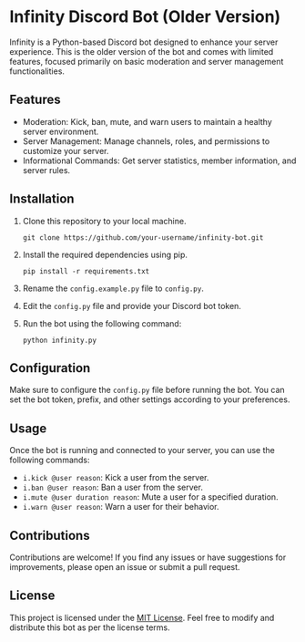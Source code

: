 # Infinity Discord Bot (Older Version)

Infinity is a Python-based Discord bot designed to enhance your server experience. This is the older version of the bot and comes with limited features, focused primarily on basic moderation and server management functionalities.

## Features
- Moderation: Kick, ban, mute, and warn users to maintain a healthy server environment.
- Server Management: Manage channels, roles, and permissions to customize your server.
- Informational Commands: Get server statistics, member information, and server rules.

## Installation
1. Clone this repository to your local machine.
   ```
   git clone https://github.com/your-username/infinity-bot.git
   ```

2. Install the required dependencies using pip.
   ```
   pip install -r requirements.txt
   ```

3. Rename the `config.example.py` file to `config.py`.

4. Edit the `config.py` file and provide your Discord bot token.

5. Run the bot using the following command:
   ```
   python infinity.py
   ```

## Configuration
Make sure to configure the `config.py` file before running the bot. You can set the bot token, prefix, and other settings according to your preferences.

## Usage
Once the bot is running and connected to your server, you can use the following commands:

- `i.kick @user reason`: Kick a user from the server.
- `i.ban @user reason`: Ban a user from the server.
- `i.mute @user duration reason`: Mute a user for a specified duration.
- `i.warn @user reason`: Warn a user for their behavior.

## Contributions
Contributions are welcome! If you find any issues or have suggestions for improvements, please open an issue or submit a pull request.

## License
This project is licensed under the [MIT License](https://opensource.org/licenses/MIT). Feel free to modify and distribute this bot as per the license terms.

